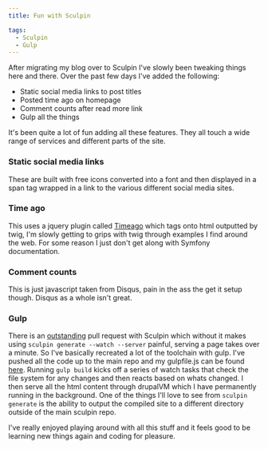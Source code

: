 ```yaml
---
title: Fun with Sculpin

tags:
  - Sculpin
  - Gulp
---
```

After migrating my blog over to Sculpin I've slowly been tweaking things here and there. Over the past few days I've added the following:

* Static social media links to post titles
* Posted time ago on homepage
* Comment counts after read more link
* Gulp all the things

It's been quite a lot of fun adding all these features. They all touch a wide range of services and different parts of the site.

### Static social media links
These are built with free icons converted into a font and then displayed in a span tag wrapped in a link to the various different social media sites.

### Time ago
This uses a jquery plugin called [Timeago](http://timeago.yarp.com/) which tags onto html outputted by twig, I'm slowly getting to grips with twig through examples I find around the web. For some reason I just don't get along with Symfony documentation.

### Comment counts
This is just javascript taken from Disqus, pain in the ass the get it setup though. Disqus as a whole isn't great.

### Gulp
There is an [outstanding](https://github.com/sculpin/sculpin/pull/296) pull request with Sculpin which without it makes using ```sculpin generate --watch --server``` painful, serving a page takes over a minute. So I've basically recreated a lot of the toolchain with gulp. I've pushed all the code up to the main repo and my gulpfile.js can be found [here](https://github.com/mikebell/mikebell.io/blob/master/source/gulpfile.js). Running ```gulp build``` kicks off a series of watch tasks that check the file system for any changes and then reacts based on whats changed. I then serve all the html content through drupalVM which I have permanently running in the background. One of the things I'll love to see from ```sculpin generate``` is the ability to output the compiled site to a different directory outside of the main sculpin repo.

I've really enjoyed playing around with all this stuff and it feels good to be learning new things again and coding for pleasure.
